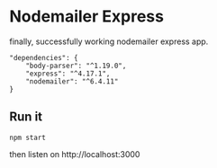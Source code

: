 # Nodemailer Express

finally, successfully working nodemailer express app.

```
"dependencies": {
    "body-parser": "^1.19.0",
    "express": "^4.17.1",
    "nodemailer": "^6.4.11"
}
```

## Run it
```
npm start
```

then listen on http://localhost:3000